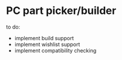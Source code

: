 # PC part picker/builder


to do:
* implement build support
* implement wishlist support
* implement compatibility checking 
